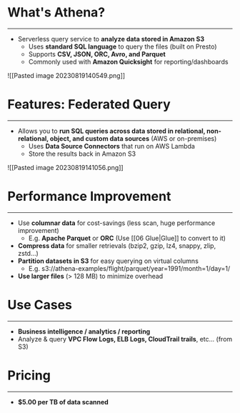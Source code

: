 # What's Athena?
---

* Serverless query service to **analyze data stored in Amazon S3**
	* Uses **standard SQL language** to query the files (built on Presto)
	* Supports **CSV, JSON, ORC, Avro, and Parquet**
	* Commonly used with **Amazon Quicksight** for reporting/dashboards

![[Pasted image 20230819140549.png]]

# Features: Federated Query
---

* Allows you to **run SQL queries across data stored in relational, non-relational, object, and custom data sources** (AWS or on-premises)
	* Uses **Data Source Connectors** that run on AWS Lambda
	* Store the results back in Amazon S3

![[Pasted image 20230819141056.png]]

# Performance Improvement
---

* Use **columnar data** for cost-savings (less scan, huge performance improvement)
	* E.g. **Apache Parquet** or **ORC** (Use [[06 Glue|Glue]] to convert to it)
* **Compress data** for smaller retrievals (bzip2, gzip, lz4, snappy, zlip, zstd…)
* **Partition datasets in S3** for easy querying on virtual columns
	* E.g. s3://athena-examples/flight/parquet/year=1991/month=1/day=1/
* **Use larger files** (> 128 MB) to minimize overhead
# Use Cases
---

* **Business intelligence / analytics / reporting**
* Analyze & query **VPC Flow Logs, ELB Logs, CloudTrail trails**, etc... (from S3)

# Pricing
---

* **$5.00 per TB of data scanned**

